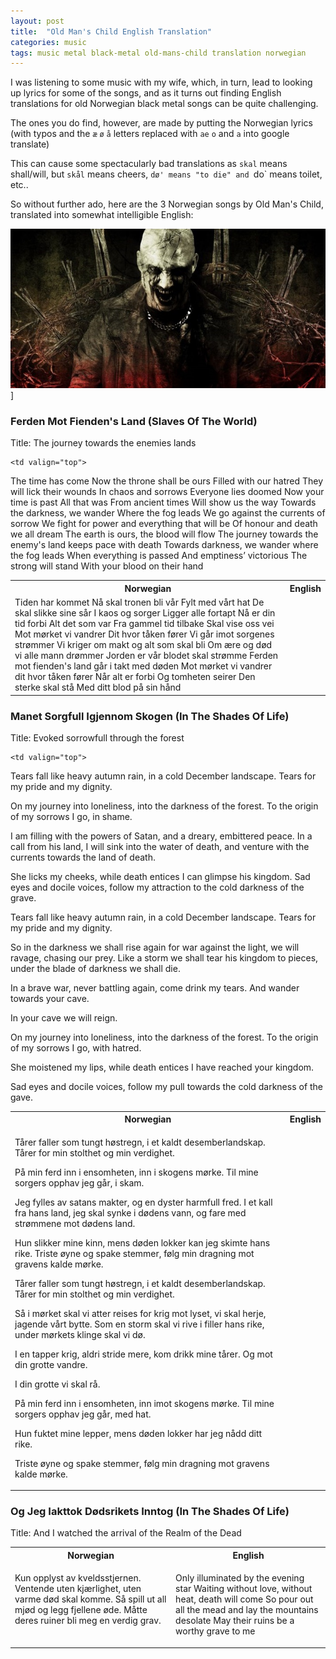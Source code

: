 ```yaml
---
layout: post
title:  "Old Man's Child English Translation"
categories: music
tags: music metal black-metal old-mans-child translation norwegian
---
```


I was listening to some music with my wife, which, in turn, lead to looking up lyrics for some of the songs, and as it turns out finding English translations for old Norwegian black metal songs can be quite challenging.

The ones you do find, however, are made by putting the Norwegian lyrics (with typos and the `æ` `ø` `å` letters replaced with `ae` `o` and `a` into google translate)

This can cause some spectacularly bad translations as `skal` means shall/will, but `skål` means cheers, `dø' means "to die" and `do` means toilet, etc..

So without further ado, here are the 3 Norwegian songs by Old Man's Child, translated into somewhat intelligible English:

![Old Man's Child](/images/2021-old-mans-child.jpg)]

### Ferden Mot Fienden's Land (Slaves Of The World)
Title: The journey towards the enemies lands

<table style="width:100%">
  <tr>
    <th>Norwegian</th>
    <th>English</th>
  </tr>
  
  <tr>
    <td valign="top">
Tiden har kommet
Nå skal tronen bli vår
Fylt med vårt hat
De skal slikke sine sår
I kaos og sorger
Ligger alle fortapt
Nå er din tid forbi
Alt det som var
Fra gammel tid tilbake
Skal vise oss vei
Mot mørket vi vandrer
Dit hvor tåken fører
Vi går imot sorgenes strømmer
Vi kriger om makt og alt som skal bli
Om ære og død vi alle mann drømmer
Jorden er vår blodet skal strømme
Ferden mot fienden's land går i takt med døden
Mot mørket vi vandrer dit hvor tåken fører
Når alt er forbi
Og tomheten seirer
Den sterke skal stå
Med ditt blod på sin hånd
    </td>
    
    <td valign="top">
The time has come
Now the throne shall be ours
Filled with our hatred
They will lick their wounds
In chaos and sorrows
Everyone lies doomed
Now your time is past
All that was
From ancient times
Will show us the way
Towards the darkness, we wander
Where the fog leads
We go against the currents of sorrow
We fight for power and everything that will be
Of honour and death we all dream
The earth is ours, the blood will flow
The journey towards the enemy's land keeps pace with death
Towards darkness, we wander where the fog leads
When everything is passed
And emptiness’ victorious
The strong will stand
With your blood on their hand
</td>
  </tr>
</table>


### Manet Sorgfull Igjennom Skogen (In The Shades Of Life)
Title: Evoked sorrowfull through the forest

<table style="width:100%">
  <tr>
    <th>Norwegian</th>
    <th>English</th>
  </tr>
  
  <tr>
    <td valign="top">
<p>
Tårer faller som tungt høstregn, i et kaldt desemberlandskap.
Tårer for min stolthet og min verdighet.
</p><p>
På min ferd inn i ensomheten, inn i skogens mørke.
Til mine sorgers opphav jeg går, i skam.
</p><p>
Jeg fylles av satans makter, og en dyster harmfull fred.
I et kall fra hans land, jeg skal synke i dødens vann,
og fare med strømmene mot dødens land.
</p><p>
Hun slikker mine kinn, mens døden lokker kan jeg skimte hans rike.
Triste øyne og spake stemmer, følg min dragning mot gravens kalde mørke.
</p><p>
Tårer faller som tungt høstregn, i et kaldt desemberlandskap.
Tårer for min stolthet og min verdighet.
</p><p>
Så i mørket skal vi atter reises for krig mot lyset,
vi skal herje, jagende vårt bytte.
Som en storm skal vi rive i filler hans rike,
under mørkets klinge skal vi dø.
</p><p>
I en tapper krig, aldri stride mere, kom drikk mine tårer. Og mot din grotte vandre. 
</p><p>
I din grotte vi skal rå.
</p><p>
På min ferd inn i ensomheten, inn imot skogens mørke.
Til mine sorgers opphav jeg går, med hat.
</p><p>
Hun fuktet mine lepper, mens døden lokker har jeg nådd ditt rike.
</p><p>
Triste øyne og spake stemmer,
følg min dragning mot gravens kalde mørke.
</p>
    </td>
    
    <td valign="top">
<p>
Tears fall like heavy autumn rain, in a cold December landscape.
Tears for my pride and my dignity.
</p><p>
On my journey into loneliness, into the darkness of the forest.
To the origin of my sorrows I go, in shame.
</p><p>
I am filling with the powers of Satan, and a dreary, embittered peace.
In a call from his land, I will sink into the water of death,
and venture with the currents towards the land of death.
</p><p>
She licks my cheeks, while death entices I can glimpse his kingdom.
Sad eyes and docile voices, follow my attraction to the cold darkness of the grave.
</p><p>
Tears fall like heavy autumn rain, in a cold December landscape.
Tears for my pride and my dignity.
</p><p>
So in the darkness we shall rise again for war against the light,
we will ravage, chasing our prey.
Like a storm we shall tear his kingdom to pieces,
under the blade of darkness we shall die.
</p><p>
In a brave war, never battling again, come drink my tears. And wander towards your cave.
</p><p>
In your cave we will reign.
</p><p>
On my journey into loneliness, into the darkness of the forest.
To the origin of my sorrows I go, with hatred.
</p><p>
She moistened my lips, while death entices I have reached your kingdom.
</p><p>
Sad eyes and docile voices,
follow my pull towards the cold darkness of the gave.
</p>
</td>
  </tr>
</table>


### Og Jeg Iakttok Dødsrikets Inntog (In The Shades Of Life)
Title: And I watched the arrival of the Realm of the Dead

<table style="width:100%">
  <tr>
    <th>Norwegian</th>
    <th>English</th>
  </tr>
  
  <tr>
    <td valign="top">
<p>
Kun opplyst av kveldsstjernen.
Ventende uten kjærlighet, uten varme død skal komme.
Så spill ut all mjød og legg fjellene øde.
Måtte deres ruiner bli meg en verdig grav.
</p>
</td>
<td valign="top">
<p>
Only illuminated by the evening star
Waiting without love, without heat, death will come
So pour out all the mead and lay the mountains desolate
May their ruins be a worthy grave to me 
</p>
</td>
  </tr>
</table>

